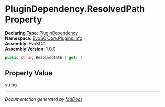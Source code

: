 ﻿<!--  
  <auto-generated>   
    The contents of this file were generated by a tool.  
    Changes to this file may be list if the file is regenerated  
  </auto-generated>   
-->

# PluginDependency.ResolvedPath Property

**Declaring Type:** [PluginDependency](../index.md)  
**Namespace:** [EvoSC.Core.Plugins.Info](../../index.md)  
**Assembly:** EvoSC\#  
**Assembly Version:** 1.0.0

```csharp
public string ResolvedPath { get; }
```

## Property Value

string

___

*Documentation generated by [MdDocs](https://github.com/ap0llo/mddocs)*
